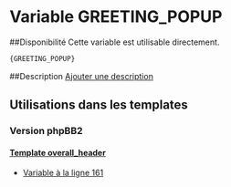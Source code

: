 # Variable GREETING_POPUP

##Disponibilité
Cette variable est utilisable directement.

```html
{GREETING_POPUP}
```

##Description
[Ajouter une description](https://fa-tvars.appspot.com/var/GREETING_POPUP)

## Utilisations dans les templates

### Version phpBB2

#### [Template overall_header](subsilver/overall_header.md#readme)
* [Variable &agrave; la ligne 161](../subsilver/overall_header.tpl#L161)